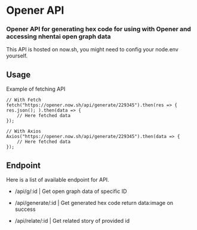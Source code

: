 # Opener API
### Opener API for generating hex code for using with Opener and accessing nhentai open graph data
This API is hosted on now.sh, you might need to config your node.env yourself.

## Usage
Example of fetching API

```
// With Fetch
fetch("https://opener.now.sh/api/generate/229345").then(res => { res.json(); ).then(data => {
    // Here fetched data
});
```

```
// With Axios
Axios("https://opener.now.sh/api/generate/229345").then(data => {
    // Here fetched data
});
```

## Endpoint
Here is a list of available endpoint for API.
- /api/g/:id | Get open graph data of specific ID

- /api/generate/:id | Get generated hex code return data:image on success

- /api/relate/:id | Get related story of provided id